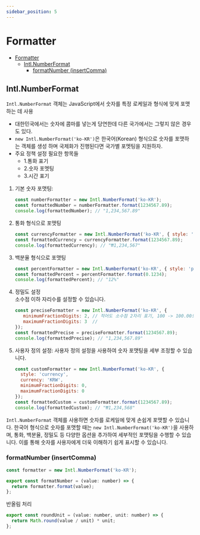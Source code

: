 ```yaml
---
sidebar_position: 5
---
```


# Formatter  
- [Formatter](#formatter)
  - [Intl.NumberFormat](#intlnumberformat)
    - [formatNumber (insertComma)](#formatnumber-insertcomma)


## Intl.NumberFormat   

`Intl.NumberFormat` 객체는 JavaScript에서 숫자를 특정 로케일과 형식에 맞게 포맷하는 데 사용
- 대한민국에서는 숫자에 콤마를 넣는게 당연한데 다른 국가에서는 그렇지 않은 경우도 있다.   
- `new Intl.NumberFormat('ko-KR')`은 한국어(Korean) 형식으로 숫자를 포맷하는 객체를 생성 하며 국제화가 진행된다면 국가별 포멧팅을 지원하자.  
- 주요 정책 설정 필요한 항목들   
  - 1.통화 표기   
  - 2.숫자 포멧팅  
  - 3.시간 표기  

1. 기본 숫자 포맷팅:
   ```javascript
   const numberFormatter = new Intl.NumberFormat('ko-KR');
   const formattedNumber = numberFormatter.format(1234567.89);
   console.log(formattedNumber); // "1,234,567.89"
   ```

2. 통화 형식으로 포맷팅  
   ```javascript
   const currencyFormatter = new Intl.NumberFormat('ko-KR', { style: 'currency', currency: 'KRW' });
   const formattedCurrency = currencyFormatter.format(1234567.89);
   console.log(formattedCurrency); // "₩1,234,567"
   ```

3. 백분율 형식으로 포맷팅  
   ```javascript
   const percentFormatter = new Intl.NumberFormat('ko-KR', { style: 'percent' });
   const formattedPercent = percentFormatter.format(0.1234);
   console.log(formattedPercent); // "12%"
   ```

4. 정밀도 설정  
   소수점 이하 자리수를 설정할 수 있습니다.
   ```javascript
   const preciseFormatter = new Intl.NumberFormat('ko-KR', { 
      minimumFractionDigits: 2, // 적어도 소수점 2자리 표기, 100 -> 100.00으로 채움
      maximumFractionDigits: 3  //
   });
   const formattedPrecise = preciseFormatter.format(1234567.89);
   console.log(formattedPrecise); // "1,234,567.89"
   ```

5. 사용자 정의 설정:
   사용자 정의 설정을 사용하여 숫자 포맷팅을 세부 조정할 수 있습니다.
   ```javascript
   const customFormatter = new Intl.NumberFormat('ko-KR', {
     style: 'currency',
     currency: 'KRW',
     minimumFractionDigits: 0,
     maximumFractionDigits: 0
   });
   const formattedCustom = customFormatter.format(1234567.89);
   console.log(formattedCustom); // "₩1,234,568"
   ```


`Intl.NumberFormat` 객체를 사용하면 숫자를 로케일에 맞게 손쉽게 포맷할 수 있습니다. 한국어 형식으로 숫자를 포맷할 때는 `new Intl.NumberFormat('ko-KR')`을 사용하며, 통화, 백분율, 정밀도 등 다양한 옵션을 추가하여 세부적인 포맷팅을 수행할 수 있습니다. 이를 통해 숫자를 사용자에게 더욱 이해하기 쉽게 표시할 수 있습니다.


### formatNumber (insertComma)

```jsx
const formatter = new Intl.NumberFormat('ko-KR');

export const formatNumber = (value: number) => {
  return formatter.format(value);
};
```

반올림 처리 

```js
export const roundUnit = (value: number, unit: number) => {
  return Math.round(value / unit) * unit;
};
```